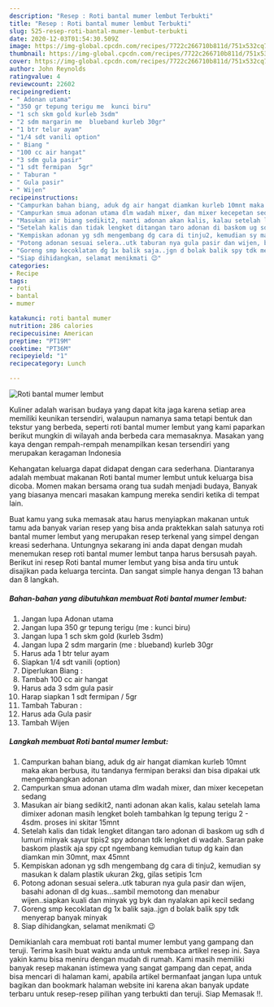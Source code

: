 ```yaml
---
description: "Resep : Roti bantal mumer lembut Terbukti"
title: "Resep : Roti bantal mumer lembut Terbukti"
slug: 525-resep-roti-bantal-mumer-lembut-terbukti
date: 2020-12-03T01:54:30.509Z
image: https://img-global.cpcdn.com/recipes/7722c266710b811d/751x532cq70/roti-bantal-mumer-lembut-foto-resep-utama.jpg
thumbnail: https://img-global.cpcdn.com/recipes/7722c266710b811d/751x532cq70/roti-bantal-mumer-lembut-foto-resep-utama.jpg
cover: https://img-global.cpcdn.com/recipes/7722c266710b811d/751x532cq70/roti-bantal-mumer-lembut-foto-resep-utama.jpg
author: John Reynolds
ratingvalue: 4
reviewcount: 22602
recipeingredient:
- " Adonan utama"
- "350 gr tepung terigu me  kunci biru"
- "1 sch skm gold kurleb 3sdm"
- "2 sdm margarin me  blueband kurleb 30gr"
- "1 btr telur ayam"
- "1/4 sdt vanili option"
- " Biang "
- "100 cc air hangat"
- "3 sdm gula pasir"
- "1 sdt fermipan  5gr"
- " Taburan "
- " Gula pasir"
- " Wijen"
recipeinstructions:
- "Campurkan bahan biang, aduk dg air hangat diamkan kurleb 10mnt maka akan berbusa, itu tandanya fermipan beraksi dan bisa dipakai utk mengembangkan adonan"
- "Campurkan smua adonan utama dlm wadah mixer, dan mixer kecepetan sedang"
- "Masukan air biang sedikit2, nanti adonan akan kalis, kalau setelah lama dimixer adonan masih lengket boleh tambahkan lg tepung terigu 2 - 4sdm. proses ini skitar 15mnt"
- "Setelah kalis dan tidak lengket ditangan taro adonan di baskom ug sdh d lumuri minyak sayur tipis2 spy adonan tdk lengket di wadah. Saran pake baskom plastik aja spy cpt ngembang kemudian tutup dg kain dan diamkan min 30mnt, max 45mnt"
- "Kempiskan adonan yg sdh mengembang dg cara di tinju2, kemudian sy masukan k dalam plastik ukuran 2kg, gilas setipis 1cm"
- "Potong adonan sesuai selera..utk taburan nya gula pasir dan wijen, basahi adonan dl dg kuas...sambil memotong dan menabur wijen..siapkan kuali dan minyak yg byk dan nyalakan api kecil sedang"
- "Goreng smp kecoklatan dg 1x balik saja..jgn d bolak balik spy tdk menyerap banyak minyak"
- "Siap dihidangkan, selamat menikmati 😉"
categories:
- Recipe
tags:
- roti
- bantal
- mumer

katakunci: roti bantal mumer 
nutrition: 286 calories
recipecuisine: American
preptime: "PT19M"
cooktime: "PT36M"
recipeyield: "1"
recipecategory: Lunch

---
```



![Roti bantal mumer lembut](https://img-global.cpcdn.com/recipes/7722c266710b811d/751x532cq70/roti-bantal-mumer-lembut-foto-resep-utama.jpg)

Kuliner adalah warisan budaya yang dapat kita jaga karena setiap area memiliki keunikan tersendiri, walaupun namanya sama tetapi bentuk dan tekstur yang berbeda, seperti roti bantal mumer lembut yang kami paparkan berikut mungkin di wilayah anda berbeda cara memasaknya. Masakan yang kaya dengan rempah-rempah menampilkan kesan tersendiri yang merupakan keragaman Indonesia

Kehangatan keluarga dapat didapat dengan cara sederhana. Diantaranya adalah membuat makanan Roti bantal mumer lembut untuk keluarga bisa dicoba. Momen makan bersama orang tua sudah menjadi budaya, Banyak yang biasanya mencari masakan kampung mereka sendiri ketika di tempat lain.



Buat kamu yang suka memasak atau harus menyiapkan makanan untuk tamu ada banyak varian resep yang bisa anda praktekkan salah satunya roti bantal mumer lembut yang merupakan resep terkenal yang simpel dengan kreasi sederhana. Untungnya sekarang ini anda dapat dengan mudah menemukan resep roti bantal mumer lembut tanpa harus bersusah payah.
Berikut ini resep Roti bantal mumer lembut yang bisa anda tiru untuk disajikan pada keluarga tercinta. Dan sangat simple hanya dengan 13 bahan dan 8 langkah.


<!--inarticleads1-->

##### Bahan-bahan yang dibutuhkan membuat Roti bantal mumer lembut:

1. Jangan lupa  Adonan utama
1. Jangan lupa 350 gr tepung terigu (me : kunci biru)
1. Jangan lupa 1 sch skm gold (kurleb 3sdm)
1. Jangan lupa 2 sdm margarin (me : blueband) kurleb 30gr
1. Harus ada 1 btr telur ayam
1. Siapkan 1/4 sdt vanili (option)
1. Diperlukan  Biang :
1. Tambah 100 cc air hangat
1. Harus ada 3 sdm gula pasir
1. Harap siapkan 1 sdt fermipan / 5gr
1. Tambah  Taburan :
1. Harus ada  Gula pasir
1. Tambah  Wijen




<!--inarticleads2-->

##### Langkah membuat  Roti bantal mumer lembut:

1. Campurkan bahan biang, aduk dg air hangat diamkan kurleb 10mnt maka akan berbusa, itu tandanya fermipan beraksi dan bisa dipakai utk mengembangkan adonan
1. Campurkan smua adonan utama dlm wadah mixer, dan mixer kecepetan sedang
1. Masukan air biang sedikit2, nanti adonan akan kalis, kalau setelah lama dimixer adonan masih lengket boleh tambahkan lg tepung terigu 2 - 4sdm. proses ini skitar 15mnt
1. Setelah kalis dan tidak lengket ditangan taro adonan di baskom ug sdh d lumuri minyak sayur tipis2 spy adonan tdk lengket di wadah. Saran pake baskom plastik aja spy cpt ngembang kemudian tutup dg kain dan diamkan min 30mnt, max 45mnt
1. Kempiskan adonan yg sdh mengembang dg cara di tinju2, kemudian sy masukan k dalam plastik ukuran 2kg, gilas setipis 1cm
1. Potong adonan sesuai selera..utk taburan nya gula pasir dan wijen, basahi adonan dl dg kuas...sambil memotong dan menabur wijen..siapkan kuali dan minyak yg byk dan nyalakan api kecil sedang
1. Goreng smp kecoklatan dg 1x balik saja..jgn d bolak balik spy tdk menyerap banyak minyak
1. Siap dihidangkan, selamat menikmati 😉




Demikianlah cara membuat roti bantal mumer lembut yang gampang dan teruji. Terima kasih buat waktu anda untuk membaca artikel resep ini. Saya yakin kamu bisa meniru dengan mudah di rumah. Kami masih memiliki banyak resep makanan istimewa yang sangat gampang dan cepat, anda bisa mencari di halaman kami, apabila artikel bermanfaat jangan lupa untuk bagikan dan bookmark halaman website ini karena akan banyak update terbaru untuk resep-resep pilihan yang terbukti dan teruji. Siap Memasak !!. 
